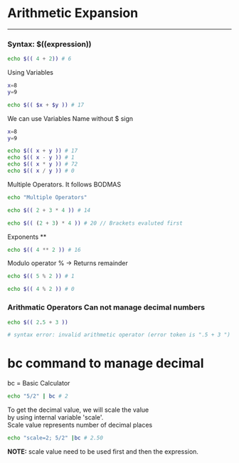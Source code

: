 # Arithmetic Expansion
----

### Syntax: $((expression))

```bash
echo $(( 4 + 2)) # 6
```

Using Variables
```bash
x=8
y=9

echo $(( $x + $y )) # 17
```
We can use Variables Name without $ sign

```bash
x=8
y=9

echo $(( x + y )) # 17
echo $(( x - y )) # 1
echo $(( x * y )) # 72
echo $(( x / y )) # 0 

```

Multiple Operators. It follows BODMAS
```bash
echo "Multiple Operators"

echo $(( 2 + 3 * 4 )) # 14

echo $(( (2 + 3) * 4 )) # 20 // Brackets evaluted first
```

Exponents **
```bash
echo $(( 4 ** 2 )) # 16
```

Modulo operator % -> Returns remainder
```bash
echo $(( 5 % 2 )) # 1

echo $(( 4 % 2 )) # 0
```

### Arithmatic Operators Can not manage decimal numbers

```bash
echo $(( 2.5 + 3 )) 

# syntax error: invalid arithmetic operator (error token is ".5 + 3 ")
```

# bc command to manage decimal

bc = Basic Calculator

```bash
echo "5/2" | bc # 2
```

To get the decimal value, we will scale the value \
by using internal variable 'scale'. \
Scale value represents number of decimal places

```bash
echo "scale=2; 5/2" |bc # 2.50
```
**NOTE:** scale value need to be used first and then the expression.